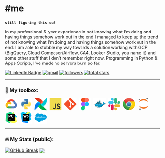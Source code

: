 # #me

**`still figuring this out`**

In my professional 5-year experience in not knowing what I’m doing and having things somehow work out in the end I managed to keep up the trend of not knowing what I’m doing and having things somehow work out in the end. I am able to stubble my way towards a solution working with GCP (BigQuery, Cloud Composer/Airflow, GA4, Looker Studio, you name it) and some other stuff that I don’t remember right now. Programming in Python & Apps Scripts, I've made no servers burn so far.

<div id="badges">
  <a href="https://www.linkedin.com/in/marta-podymniak/"><img src="https://img.shields.io/badge/LinkedIn-blue?style=for-the-badge&logo=linkedin&logoColor=white" alt="LinkedIn Badge"/></a>
  <a href="mailto:podymniak.marta@gmail.com"><img alt="gmail" title="my gmail" src="https://custom-icon-badges.demolab.com/badge/-email-red?style=for-the-badge&logo=mention&logoColor=white"/></a>
  <a href="https://github.com/podymniak?tab=followers"><img alt="followers" title="Follow me on Github" src="https://custom-icon-badges.demolab.com/github/followers/podymniak?color=236ad3&labelColor=1155ba&style=for-the-badge&logo=person-add&label=Follow&logoColor=white"/></a>
  <a href="https://github.com/podymniak?tab=repositories&sort=stargazers"><img alt="total stars" title="Total stars on GitHub" src="https://custom-icon-badges.demolab.com/github/stars/podymniak?color=55960c&style=for-the-badge&labelColor=488207&logo=star"/></a>
</div>

****
### 🧰 My toolbox:
<div>
  <img src="https://github.com/devicons/devicon/blob/master/icons/googlecloud/googlecloud-original.svg" title="GCP" alt="Google Cloud Platform" width="40" height="40"/>&nbsp;
  <img src="https://github.com/devicons/devicon/blob/master/icons/python/python-original.svg" title="Python" alt="Python" width="40px" height="40" />&nbsp;
  <img src="https://github.com/devicons/devicon/blob/master/icons/apacheairflow/apacheairflow-original.svg" title="Airflow" alt="Airflow" width="40px" height="40" />&nbsp;
  <img src="https://github.com/devicons/devicon/blob/master/icons/javascript/javascript-original.svg" title="JavaScript" alt="JavaScript" width="40" height="40"/>&nbsp;
  <img src="https://github.com/devicons/devicon/blob/master/icons/git/git-plain.svg" title="Git" **alt="Git" width="40" height="40"/>&nbsp;
  <img src="https://github.com/devicons/devicon/blob/master/icons/figma/figma-original.svg" title="Figma" **alt="Figma" width="40" height="40"/>&nbsp;
  <img src="https://github.com/devicons/devicon/blob/master/icons/docker/docker-original.svg" title="Docker" **alt="Docker" width="40" height="40"/>&nbsp;
  <img src="https://github.com/devicons/devicon/blob/master/icons/slack/slack-original.svg" title="Slack" **alt="Slack" width="40" height="40"/>&nbsp;
  <img src="https://github.com/devicons/devicon/blob/master/icons/chrome/chrome-original.svg" title="Chrome" **alt="Chrome" width="40" height="40"/>&nbsp;
  <img src="https://github.com/devicons/devicon/blob/master/icons/jupyter/jupyter-original.svg" title="Jupiter" **alt="Jupiter" width="40" height="40"/>&nbsp;
  <img src="https://github.com/devicons/devicon/blob/master/icons/pycharm/pycharm-original.svg" title="PyCharm" **alt="PyCharm" width="40" height="40"/>&nbsp;
  <img src="https://github.com/devicons/devicon/blob/master/icons/webstorm/webstorm-original.svg" title="WebStorm" **alt="WebStorm" width="40" height="40"/>&nbsp;
  <img src="https://github.com/devicons/devicon/blob/master/icons/salesforce/salesforce-original.svg" title="Salesforce" **alt="Salesforce" width="40" height="40"/>
</div>

---
### :fire: My Stats (public):
[![GitHub Streak](https://github-readme-streak-stats.herokuapp.com?user=podymniak&theme=vision-friendly-dark&mode=weekly&card_width=895)](https://github.com/podymniak)
<a href="https://github.com/podymniak"><img height=200 align="center" src="https://github-readme-stats.vercel.app/api/top-langs/?username=podymniak&layout=compact&theme=vision-friendly-dark&langs_count=8&card_width=895" /></a>

[//]: # (<a href="https://github.com/podymniak" style="text-decoration:none !important; margin-right: 20 !important;"><img height=200 align="center" src="https://github-readme-stats.vercel.app/api?username=podymniak&show_icons=true&theme=vision-friendly-dark&card_width=250" /></a>)


<!--
**podymniak/podymniak** is a ✨ _special_ ✨ repository because its `README.md` (this file) appears on your GitHub profile.

Here are some ideas to get you started:

- 🔭 I’m currently working on ...
- 🌱 I’m currently learning ...
- 👯 I’m looking to collaborate on ...
- 🤔 I’m looking for help with ...
- 💬 Ask me about ...
- 📫 How to reach me: ...
- 😄 Pronouns: ...
- ⚡ Fun fact: ...
-->
